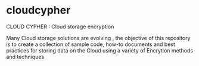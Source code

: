 cloudcypher
===========

CLOUD CYPHER : Cloud storage encryption

Many Cloud storage solutions are evolving , the objective of this repository is to create 
a collection of sample code, how-to documents and best practices for storing data on the Cloud
using a variety of Encrytion methods and techniques



